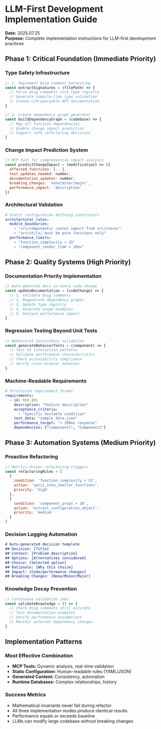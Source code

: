 # LLM-First Development Implementation Guide

**Date:** 2025.07.25  
**Purpose:** Complete implementation instructions for LLM-first development practices

## Phase 1: Critical Foundation (Immediate Priority)

### Type Safety Infrastructure
```javascript
// 1. Implement @sig comment harvesting
const extractSignatures = (filePath) => {
  // Parse @sig comments into type registry
  // Generate compile-time type validation
  // Create LLM-queryable API documentation
}

// 2. Create dependency graph generator
const buildDependencyGraph = (codebase) => {
  // Map all function dependencies
  // Enable change impact prediction
  // Support safe refactoring decisions
}
```

### Change Impact Prediction System
```javascript
// MCP tool for comprehensive impact analysis
const predictChangeImpact = (modification) => ({
  affected_functions: [...],
  test_updates_needed: number,
  documentation_updates: number,
  breaking_changes: 'none|minor|major',
  performance_impact: 'description'
})
```

### Architectural Validation
```yaml
# Static configuration defining constraints
architectural_rules:
  module_boundaries:
    - "src/components/ cannot import from src/store/"
    - "src/utils/ must be pure functions only"
  performance_limits:
    - "function_complexity < 15"
    - "component_render_time < 16ms"
```

## Phase 2: Quality Systems (High Priority)

### Documentation Priority Implementation
```javascript
// Auto-generate docs on every code change
const updateDocumentation = (codeChange) => {
  // 1. Validate @sig comments
  // 2. Regenerate dependency graphs
  // 3. Update type registry
  // 4. Generate usage examples
  // 5. Analyze performance impact
}
```

### Regression Testing Beyond Unit Tests
```javascript
// Behavioral consistency validation
const generateBehaviorTests = (component) => {
  // Test UI interaction patterns
  // Validate performance characteristics
  // Check accessibility compliance
  // Verify cross-browser behavior
}
```

### Machine-Readable Requirements
```yaml
# Structured requirement format
requirements:
  - id: REQ_001
    description: "Feature description"
    acceptance_criteria:
      - "Specific testable condition"
    test_data: "sample_data.json"
    performance_target: "< 100ms response"
    dependencies: ["Component1", "Component2"]
```

## Phase 3: Automation Systems (Medium Priority)

### Proactive Refactoring
```javascript
// Metrics-driven refactoring triggers
const refactoringRules = [
  {
    condition: 'function_complexity > 15',
    action: 'split_into_smaller_functions',
    priority: 'high'
  },
  {
    condition: 'component_props > 10',
    action: 'extract_configuration_object',
    priority: 'medium'
  }
]
```

### Decision Logging Automation
```markdown
# Auto-generated decision template
## Decision: [Title]
## Context: [Problem description]
## Options: [Alternatives considered]
## Choice: [Selected option]
## Rationale: [Why this choice]
## Impact: [Code/performance changes]
## Breaking Changes: [None/Minor/Major]
```

### Knowledge Decay Prevention
```javascript
// Continuous validation jobs
const validateKnowledge = () => {
  // Check @sig comments still accurate
  // Test documentation examples
  // Verify performance assumptions
  // Monitor external dependency changes
}
```

## Implementation Patterns

### Most Effective Combination
- **MCP Tools:** Dynamic analysis, real-time validation
- **Static Configuration:** Human-readable rules (YAML/JSON)
- **Generated Content:** Consistency, automation
- **Runtime Databases:** Complex relationships, history

### Success Metrics
- Mathematical invariants never fail during refactor
- All three implementation modes produce identical results
- Performance equals or exceeds baseline
- LLMs can modify large codebase without breaking changes